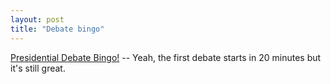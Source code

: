 ```yaml
---
layout: post
title: "Debate bingo"
---
```




<a href="http://www.planetsocks.com/bingo.asp">Presidential Debate Bingo!</a> -- Yeah, the first debate starts in 20 minutes but it's still great.


